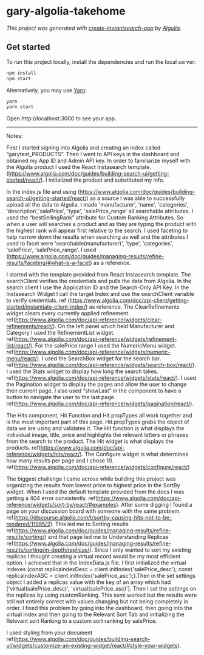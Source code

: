 # gary-algolia-takehome

_This project was generated with [create-instantsearch-app](https://github.com/algolia/create-instantsearch-app) by [Algolia](https://algolia.com)._

## Get started

To run this project locally, install the dependencies and run the local server:

```sh
npm install
npm start
```

Alternatively, you may use [Yarn](https://http://yarnpkg.com/):

```sh
yarn
yarn start
```

Open http://localhost:3000 to see your app.

________________________________________________________________

Notes:

First I started signing into Algolia and creating an index called “garytest_PRODUCTS”. Then I went to API keys in the dashboard and obtained my App ID and Admin API key.  In order to familiarize myself with the Algolia product I used the React Instasearch template. (https://www.algolia.com/doc/guides/building-search-ui/getting-started/react/). I initialized the product and substituted my info.

In the index.js file and using (https://www.algolia.com/doc/guides/building-search-ui/getting-started/react/) as a source I was able to successfully upload all the data to Algolia. I made 'manufacturer', 'name', 'categories', 'description','salePrice', 'type', 'salePrice_range' all searchable attributes. I used the “bestSellingRank” attribute for Custom Ranking Attributes. So when a user will searches a product and as they are typing the product with the highest rank will appear first relative to the search. I used faceting to help narrow down the results when searching as well and the attributes I used to facet were   'searchable(manufacturer)',  'type',  'categories',  'salePrice', 'salePrice_range'. I used (https://www.algolia.com/doc/guides/managing-results/refine-results/faceting/#what-is-a-facet) as a reference.

I started with the template provided from React Instasearch template. The searchClient verifies the credentials and pulls the data from Algolia. In the search client I use the Application ID and the Search-Only API Key. In the Instasearch Widget I call the target Index and use the searchClient variable to verify credentials. ref (https://www.algolia.com/doc/api-client/getting-started/instantiate-client-index/) as reference. The ClearRefinements widget clears every currently applied refinement. ref(https://www.algolia.com/doc/api-reference/widgets/clear-refinements/react/). On the left panel which held Manufacturer and Category I used the RefinementList widget. ref(https://www.algolia.com/doc/api-reference/widgets/refinement-list/react/). For the salePrice range I used the NumericMenu widget. ref(https://www.algolia.com/doc/api-reference/widgets/numeric-menu/react/).  I used the SearchBox widget for the search bar. ref(https://www.algolia.com/doc/api-reference/widgets/search-box/react/). I used the Stats widget to display how long the search takes. ref(https://www.algolia.com/doc/api-reference/widgets/stats/react/). I used the Pagination widget to display the pages and allow the user to change their current page. I also used “showLast” in the component to have a button to navigate the user to the last page. ref(https://www.algolia.com/doc/api-reference/widgets/pagination/react/).


The Hits component, Hit Function and Hit.propTypes all work together and is the most important part of this page. Hit.propTypes grabs the object of data we are using and validates it. The Hit function is what displays the individual image, title, price and highlights the relevant letters or phrases from the search to the product. The Hit widget is what displays the products. ref(https://www.algolia.com/doc/api-reference/widgets/hits/react/). The Configure widget is what determines how many results per page and I chose 10. ref(https://www.algolia.com/doc/api-reference/widgets/configure/react/)


The biggest challenge I came across while building this project was organizing the results from lowest price to highest price in the SortBy widget. When I used the default template provided from the docs I was getting a 404 error consistently. ref(https://www.algolia.com/doc/api-reference/widgets/sort-by/react/#examples). After some digging I found a page on your discussion board with someone with the same problem. ref(https://discourse.algolia.com/t/sortby-causing-hits-not-to-be-rendered/11995/2). This led me to Sorting results ref(https://www.algolia.com/doc/guides/managing-results/refine-results/sorting/) and that page led me to Understanding Replicas ref(https://www.algolia.com/doc/guides/managing-results/refine-results/sorting/in-depth/replicas/).  Since I only wanted to sort my existing replicas I thought creating a virtual record would be my most efficient option. I achieved that in the IndexData.js file. I first initialized the virtual indexes (const replicaIndexDesc = client.initIndex('salePrice_desc'); const replicaIndexASC = client.initIndex('salePrice_asc');).Then in the set settings object I added a replicas value with the key of an array which had  ['virtual(salePrice_desc)', 'virtual(salePrice_asc)']. Then I set the settings on the replicas by using customRanking. This semi worked but the results were still not entirely correct with values changing but not being completely in order. I fixed this problem by going into the dashboard, then going into the virtual index and then going to the Relevant Sort Tab and initializing the Relevant sort Ranking to a custom sort ranking by salePrice.


I used styling from your document ref(https://www.algolia.com/doc/guides/building-search-ui/widgets/customize-an-existing-widget/react/#style-your-widgets).
